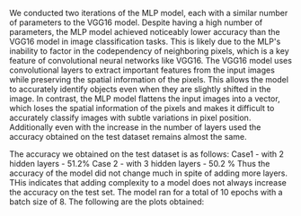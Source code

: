 
We conducted two iterations of the MLP model, each with a similar number of parameters to the VGG16 model. Despite having a high number of parameters, the MLP model achieved noticeably lower accuracy than the VGG16 model in image classification tasks. This is likely due to the MLP's inability to factor in the codependency of neighboring pixels, which is a key feature of convolutional neural networks like VGG16. The VGG16 model uses convolutional layers to extract important features from the input images while preserving the spatial information of the pixels. This allows the model to accurately identify objects even when they are slightly shifted in the image. In contrast, the MLP model flattens the input images into a vector, which loses the spatial information of the pixels and makes it difficult to accurately classify images with subtle variations in pixel position. Additionally even with the increase in the number of layers used the accuracy obtained on the test dataset remains almost the same. 

The accuracy we obtained on the test dataset is as follows:
Case1 - with 2 hidden layers - 51.2%
Case 2 - with 3 hidden layers - 50.2 %
Thus the accuracy of the model did not change much in spite of adding more layers. THis indicates that adding complexity to a model does not always increase the accuracy on the test set. The model ran for a total of 10 epochs with a batch size of 8. The following are the plots obtained: 
